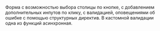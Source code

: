 Форма с возможностью выбора столицы по кнопке, с добавлением дополнительных инпутов по клику, с валидацией, оповещениями об ошибке с помощью структурных директив.
В кастомной валидации одна из функций асинхронная.
